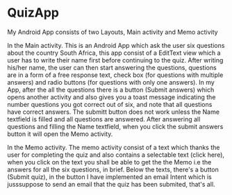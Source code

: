 # QuizApp

My Android App consists of two Layouts, Main activity and Memo activity

In the Main activity.
This is an Android App which ask the user six questions about the country South Africa, this app consist of a EditText view which a user has to write their name first before continuing to the quiz.
After writing his/her name, the user can then start answering the questions, questions are in a form of a free response text, check box (for questions with multiple answers) and radio buttons (for questions with only one answers).
In my App, after the all the questions there is a button (Submit answers) which opens another activity and also gives you a toast message indicating the number questions you got correct out of six, and note that all questions have correct answers.
The submitt button does not work unless the Name textfield is filled and all questions are answered. After answering all questions and filling the Name textfield, when you click the submit answers button it will open the Memo activity.

In the Memo activity.
The memo activity consist of a text which thanks the user for completing the quiz and also contains a selectable text (click here), when you click on the text you shall be able to get the the Memo i.e the answers for all the six questions, in brief. Below the texts, there's a button (Submit quiz), in the button I have implemented an email Intent which is jusssuppose to send an email that the quiz has been submited, that's all.
